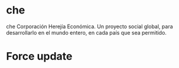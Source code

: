 # che
che Corporación Herejía Económica. Un proyecto social global, para desarrollarlo en el mundo entero, en cada país que sea permitido. 
# Force update
